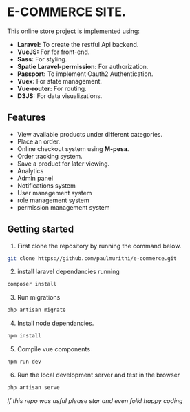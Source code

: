 # E-COMMERCE SITE.
This online store project is implemented using:
- **Laravel:** To create the restful Api backend.
- **VueJS:** For for front-end.
- **Sass:** For styling.
- **Spatie Laravel-permission:** For authorization.
- **Passport:** To implement Oauth2 Authentication.
- **Vuex:** For state management.
- **Vue-router:** For routing.
- **D3JS:** For data visualizations.

## Features
- View available products under different categories.
- Place an order.
- Online checkout system using **M-pesa**.
- Order tracking system.
- Save a product for later viewing.
- Analytics
- Admin panel
- Notifications system
- User management system
- role management system
- permission management system

## Getting started
1. First clone the repository by running the command below.

```bash
git clone https://github.com/paulmurithi/e-commerce.git
```
2. install laravel dependancies running

```bash
composer install
```
3. Run migrations
```bash
php artisan migrate
```
4. Install node dependancies.
```bash
npm install
```
5. Compile vue components
```bash
npm run dev
```
6. Run the local development server and test in the browser
```bash
php artisan serve
```

*If this repo was usful please star and even folk! happy coding*
